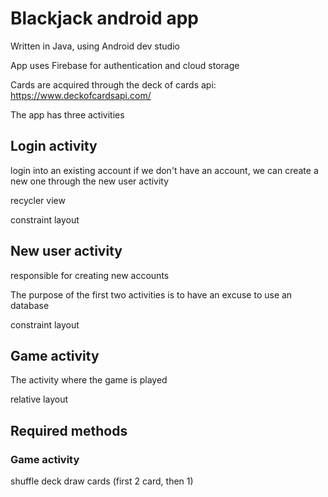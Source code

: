 # Blackjack android app

Written in Java, using Android dev studio

App uses Firebase for authentication and cloud storage

Cards are acquired through the deck of cards api:
https://www.deckofcardsapi.com/

The app has three activities

## Login activity

login into an existing account
if we don't have an account, we can create a new one through the new user activity

recycler view

constraint layout

## New user activity

responsible for creating new accounts

The purpose of the first two activities is to have an excuse to use an database

constraint layout

## Game activity

The activity where the game is played

relative layout

## Required methods

### Game activity

shuffle deck
draw cards (first 2 card, then 1)
